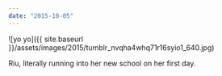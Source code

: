 ```yaml
---
date: "2015-10-05"
---
```


![yo yo]({{ site.baseurl }}/assets/images/2015/tumblr_nvqha4whq71r16syio1_640.jpg)

Riu, literally running into her new school on her first day.
